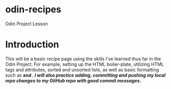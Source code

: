# odin-recipes
Odin Project Lesson

# Introduction
This will be a basic recipe page using the skills I've learned thus far in the Odin Project. For example, setting up the HTML boiler-plate, utilizing HTML tags and attributes, sorted and unsorted lists, as well as basic formatting such as <strong> and <em>. I will also practice adding, committing and pushing my local repo changes to my GitHub repo with good commit messages.
